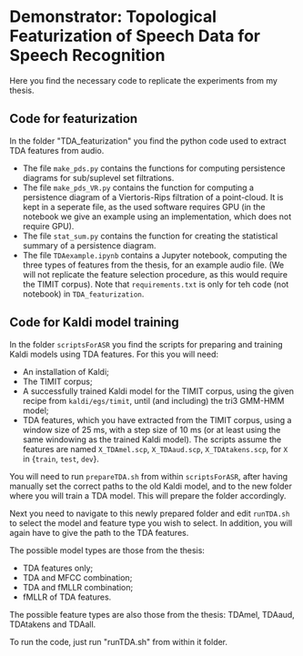 # Demonstrator: Topological Featurization of Speech Data for Speech Recognition

Here you find the necessary code to replicate the experiments from my thesis.

## Code for featurization
In the folder "TDA_featurization" you find the python code used to extract TDA features from audio.
- The file `make_pds.py` contains the functions for computing persistence diagrams for sub/suplevel set filtrations.
- The file `make_pds_VR.py` contains the function for computing a persistence diagram of a Viertoris-Rips filtration of a point-cloud. It is kept in a seperate file, as the used software requires GPU (in the notebook we give an example using an implementation, which does not require GPU).
- The file `stat_sum.py` contains the function for creating the statistical summary of a persistence diagram.
- The file `TDAexample.ipynb` contains a Jupyter notebook, computing the three types of features from the thesis, for an example audio file.
(We will not replicate the feature selection procedure, as this would require the TIMIT corpus).
Note that `requirements.txt` is only for teh code (not notebook) in `TDA_featurization`.



## Code for Kaldi model training
In the folder `scriptsForASR` you find the scripts for preparing and training Kaldi models using TDA features.
For this you will need:
- An installation of Kaldi;
- The TIMIT corpus;
- A successfully trained Kaldi model for the TIMIT corpus, using the given recipe from `kaldi/egs/timit`, until (and including) the tri3 GMM-HMM model;
- TDA features, which you have extracted from the TIMIT corpus, using a window size of 25 ms, with a step size of 10 ms (or at least using the same windowing as the trained Kaldi model).
The scripts assume the features are named `X_TDAmel.scp`, `X_TDAaud.scp`, `X_TDAtakens.scp`, for `X` in {`train`, `test`, `dev`}.

You will need to run `prepareTDA.sh` from within `scriptsForASR`, after having manually set the correct paths to the old Kaldi model, and to the new folder where you will train a TDA model.
This will prepare the folder accordingly.

Next you need to navigate to this newly prepared folder and edit `runTDA.sh` to select the model and feature type you wish to select. In addition, you will again have to give the path to the TDA features.

The possible model types are those from the thesis:
- TDA features only;
- TDA and MFCC combination;
- TDA and fMLLR combination;
- fMLLR of TDA features.

The possible feature types are also those from the thesis:
TDAmel, TDAaud, TDAtakens and TDAall.

To run the code, just run "runTDA.sh" from within it folder.

